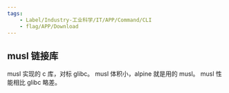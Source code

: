 ```yaml
---
tags:
    - Label/Industry-工业科学/IT/APP/Command/CLI
    - flag/APP/Download
---
```


## musl 链接库

musl 实现的 c 库，对标 glibc。
musl 体积小，alpine 就是用的 musl。
musl 性能相比 glibc 略差。